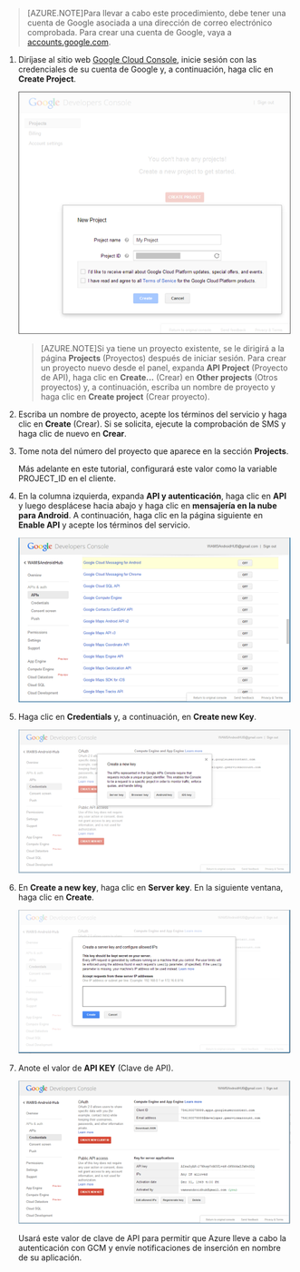 >[AZURE.NOTE]Para llevar a cabo este procedimiento, debe tener una cuenta de Google asociada a una dirección de correo electrónico comprobada. Para crear una cuenta de Google, vaya a <a href="http://go.microsoft.com/fwlink/p/?LinkId=268302" target="_blank">accounts.google.com</a>.


1. Diríjase al sitio web <a href="http://cloud.google.com/console" target="_blank">Google Cloud Console</a>, inicie sesión con las credenciales de su cuenta de Google y, a continuación, haga clic en **Create Project**.

   	![](./media/notification-hubs-android-get-started/mobile-services-google-new-project.png)

	>[AZURE.NOTE]Si ya tiene un proyecto existente, se le dirigirá a la página <strong>Projects</strong> (Proyectos) después de iniciar sesión. Para crear un proyecto nuevo desde el panel, expanda <strong>API Project</strong> (Proyecto de API), haga clic en <strong>Create...</strong> (Crear) en <strong>Other projects</strong> (Otros proyectos) y, a continuación, escriba un nombre de proyecto y haga clic en <strong>Create project</strong> (Crear proyecto).

2. Escriba un nombre de proyecto, acepte los términos del servicio y haga clic en **Create** (Crear). Si se solicita, ejecute la comprobación de SMS y haga clic de nuevo en **Crear**.

3. Tome nota del número del proyecto que aparece en la sección **Projects**.

	Más adelante en este tutorial, configurará este valor como la variable PROJECT_ID en el cliente.

4. En la columna izquierda, expanda **API y autenticación**, haga clic en **API** y luego desplácese hacia abajo y haga clic en **mensajería en la nube para Android**. A continuación, haga clic en la página siguiente en **Enable API** y acepte los términos del servicio.

	![](./media/notification-hubs-android-get-started/mobile-services-google-enable-GCM.png)

5. Haga clic en **Credentials** y, a continuación, en **Create new Key**.

   	![](./media/notification-hubs-android-get-started/mobile-services-google-create-server-key.png)

6. En **Create a new key**, haga clic en **Server key**. En la siguiente ventana, haga clic en **Create**.

   	![](./media/notification-hubs-android-get-started/mobile-services-google-create-server-key2.png)

7. Anote el valor de **API KEY** (Clave de API).

   	![](./media/notification-hubs-android-get-started/mobile-services-google-create-server-key3.png)

	Usará este valor de clave de API para permitir que Azure lleve a cabo la autenticación con GCM y envíe notificaciones de inserción en nombre de su aplicación.

<!---HONumber=July15_HO4-->